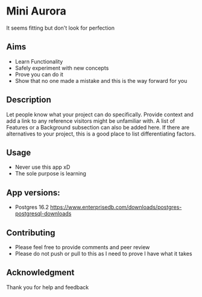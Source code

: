 # Mini Aurora
It seems fitting but don't look for perfection
## Aims
- Learn Functionality
- Safely experiment with new concepts
- Prove you can do it
- Show that no one made a mistake and this is the way forward for you


## Description
Let people know what your project can do specifically. Provide context and add a link to any reference visitors might be unfamiliar with. A list of Features or a Background subsection can also be added here. If there are alternatives to your project, this is a good place to list differentiating factors.


## Usage
- Never use this app xD
- The sole purpose is learning
## App versions:
- Postgres 16.2 https://www.enterprisedb.com/downloads/postgres-postgresql-downloads


## Contributing
- Please feel free to provide comments and peer review
- Please do not push or pull to this as I need to prove I have what it takes
## Acknowledgment
Thank you for help and feedback 
